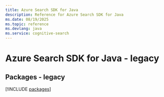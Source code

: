 ```yaml
---
title: Azure Search SDK for Java
description: Reference for Azure Search SDK for Java
ms.date: 08/19/2025
ms.topic: reference
ms.devlang: java
ms.service: cognitive-search
---
```

# Azure Search SDK for Java - legacy
## Packages - legacy
[!INCLUDE [packages](search-index.md)]